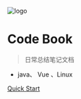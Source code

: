 
![logo](https://docsify.js.org/_media/icon.svg)

# Code Book

> 日常总结笔记文档

* java、 Vue 、Linux

[Quick Start](README.md)